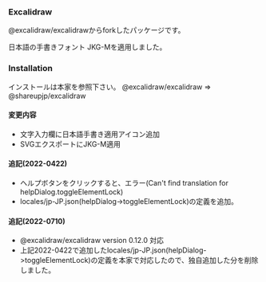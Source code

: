 ### Excalidraw

@excalidraw/excalidrawからforkしたパッケージです。

日本語の手書きフォント JKG-Mを適用しました。

### Installation

インストールは本家を参照下さい。
@excalidraw/excalidraw
=>
@shareupjp/excalidraw

#### 変更内容

- 文字入力欄に日本語手書き適用アイコン追加
- SVGエクスポートにJKG-M適用

#### 追記(2022-0422)
- ヘルプボタンをクリックすると、エラー(Can't find translation for helpDialog.toggleElementLock)
- locales/jp-JP.json(helpDialog->toggleElementLock)の定義を追加。

#### 追記(2022-0710)
- @excalidraw/excalidraw version 0.12.0 対応
- 上記2022-0422で追加したlocales/jp-JP.json(helpDialog->toggleElementLock)の定義を本家で対応したので、独自追加した分を削除しました。

